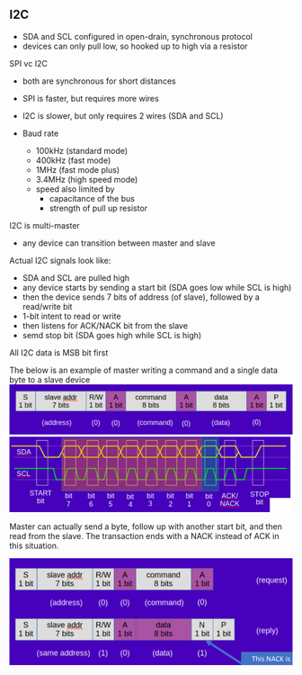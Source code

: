 ## I2C

- SDA and SCL configured in open-drain, synchronous protocol
- devices can only pull low, so hooked up to high via a resistor


SPI vc I2C
- both are synchronous for short distances
- SPI is faster, but requires more wires
- I2C is slower, but only requires 2 wires (SDA and SCL)

- Baud rate
  - 100kHz (standard mode)
  - 400kHz (fast mode)
  - 1MHz (fast mode plus)
  - 3.4MHz (high speed mode)
  - speed also limited by
    - capacitance of the bus
    - strength of pull up resistor

I2C is multi-master
- any device can transition between master and slave

Actual I2C signals look like:
- SDA and SCL are pulled high
- any device starts by sending a start bit (SDA goes low while SCL is high)
- then the device sends 7 bits of address (of slave), followed by a read/write bit
- 1-bit intent to read or write
- then listens for ACK/NACK bit from the slave
- semd stop bit (SDA goes high while SCL is high)

All I2C data is MSB bit first

The below is an example of master writing a command and a single data byte to a slave device
![stuff](resources/i2cex.png)
![stuff](resources/i2cex2.png)

Master can actually send a byte, follow up with another start bit, and then read from the slave. The transaction ends with a NACK instead of ACK in this situation.

![stuff](resources/i2cfollowup.png)